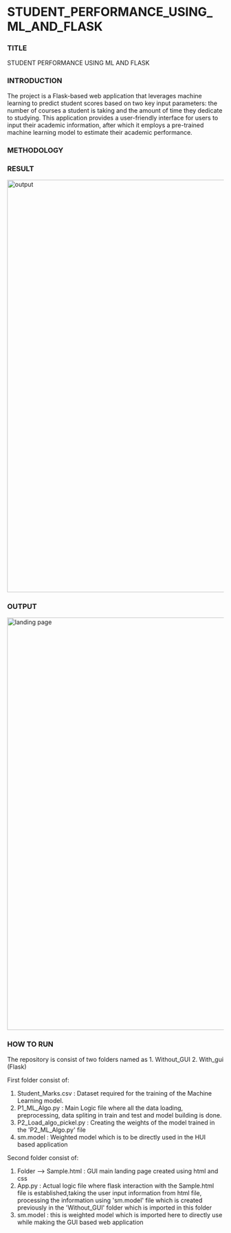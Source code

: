 # STUDENT_PERFORMANCE_USING_ML_AND_FLASK
<h3>TITLE</h3>

STUDENT PERFORMANCE USING ML AND FLASK
<h3>INTRODUCTION</h3>

The project is a Flask-based web application that leverages machine learning to predict student scores based on two key input parameters: the number of courses a student is taking and the amount of time they dedicate to studying. This application provides a user-friendly interface for users to input their academic information, after which it employs a pre-trained machine learning model to estimate their academic performance.

<h3>METHODOLOGY</h3>
<h3>RESULT</h3>

<img width="960" alt="output" src="https://github.com/Rohanpophale/STUDENT_PERFORMANCE_USING_ML_AND_FLASK/assets/97818946/59122688-fe14-4d70-a556-53f55bc0cb3c">

<h3>OUTPUT</h3>

<img width="960" alt="landing page" src="https://github.com/Rohanpophale/STUDENT_PERFORMANCE_USING_ML_AND_FLASK/assets/97818946/70be86c1-c53c-4a6f-b6ae-7b19bc8de89a">

<h3>HOW TO RUN</h3>
The repository is consist of two folders named as
1. Without_GUI
2. With_gui (Flask)

First folder consist of:
1. Student_Marks.csv : Dataset required for the training of the Machine Learning model.
2. P1_ML_Algo.py : Main Logic file where all the data loading, preprocessing, data spliting in train and test and model building is done.
3. P2_Load_algo_pickel.py : Creating the weights of the model trained in the 'P2_ML_Algo.py' file
4. sm.model : Weighted model which is to be directly used in the HUI based application

Second folder consist of:
1. Folder --> Sample.html : GUI main landing page created using html and css
2. App.py : Actual logic file where flask interaction with the Sample.html file is established,taking the user input information from html file, processing the information using 'sm.model' file which is created previously in the 'Without_GUI' folder which is imported in this folder
3. sm.model : this is weighted model which is imported here to directly use while making the GUI based web application 
